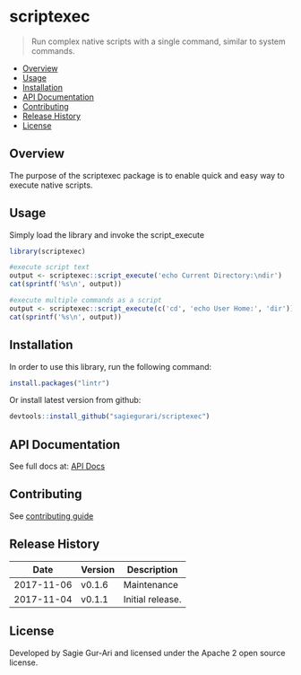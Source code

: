 # scriptexec

> Run complex native scripts with a single command, similar to system commands.

* [Overview](#overview)
* [Usage](#usage)
* [Installation](#installation)
* [API Documentation](https://sagiegurari.github.io/scriptexec/)
* [Contributing](.github/CONTRIBUTING.md)
* [Release History](#history)
* [License](#license)

<a name="overview"></a>
## Overview
The purpose of the scriptexec package is to enable quick and easy way to execute native scripts.

<a name="usage"></a>
## Usage
Simply load the library and invoke the script_execute

````r
library(scriptexec)

#execute script text
output <- scriptexec::script_execute('echo Current Directory:\ndir')
cat(sprintf('%s\n', output))

#execute multiple commands as a script
output <- scriptexec::script_execute(c('cd', 'echo User Home:', 'dir'))
cat(sprintf('%s\n', output))
````

<a name="installation"></a>
## Installation
In order to use this library, run the following command:

```r
install.packages("lintr")
```

Or install latest version from github:

```r
devtools::install_github("sagiegurari/scriptexec")
```

## API Documentation
See full docs at: [API Docs](https://sagiegurari.github.io/scriptexec/)

## Contributing
See [contributing guide](.github/CONTRIBUTING.md)

<a name="history"></a>
## Release History

| Date        | Version | Description |
| ----------- | ------- | ----------- |
| 2017-11-06  | v0.1.6  | Maintenance |
| 2017-11-04  | v0.1.1  | Initial release. |

<a name="license"></a>
## License
Developed by Sagie Gur-Ari and licensed under the Apache 2 open source license.
